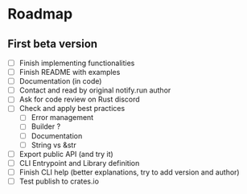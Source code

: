 # Roadmap

## First beta version

- [ ] Finish implementing functionalities
- [ ] Finish README with examples
- [ ] Documentation (in code)
- [ ] Contact and read by original notify.run author
- [ ] Ask for code review on Rust discord
- [ ] Check and apply best practices
  - [ ] Error management
  - [ ] Builder ?
  - [ ] Documentation
  - [ ] String vs &str
- [ ] Export public API (and try it)
- [ ] CLI Entrypoint and Library definition
- [ ] Finish CLI help (better explanations, try to add version and author)
- [ ] Test publish to crates.io
